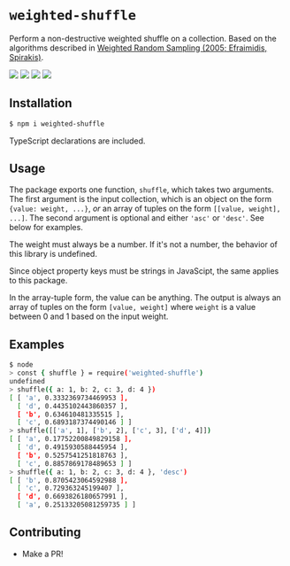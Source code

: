 # `weighted-shuffle`

Perform a non-destructive weighted shuffle on a collection. Based on the algorithms described in [Weighted Random Sampling (2005; Efraimidis, Spirakis)](http://utopia.duth.gr/~pefraimi/research/data/2007EncOfAlg.pdf).

![](https://img.shields.io/github/issues/denizdogan/weighted-shuffle) ![](https://img.shields.io/github/forks/denizdogan/weighted-shuffle) ![](https://img.shields.io/github/stars/denizdogan/weighted-shuffle) ![](https://img.shields.io/github/license/denizdogan/weighted-shuffle)

## Installation

```sh
$ npm i weighted-shuffle
```

TypeScript declarations are included.

## Usage

The package exports one function, `shuffle`, which takes two arguments. The first argument is the input collection, which is an object on the form `{value: weight, ...}`, _or_ an array of tuples on the form `[[value, weight], ...]`. The second argument is optional and either `'asc'` or `'desc'`. See below for examples.

The weight must always be a number. If it's not a number, the behavior of this library is undefined.

Since object property keys must be strings in JavaScipt, the same applies to this package.

In the array-tuple form, the value can be anything. The output is always an array of tuples on the form `[value, weight]` where `weight` is a value between 0 and 1 based on the input weight.

## Examples

```sh
$ node
> const { shuffle } = require('weighted-shuffle')
undefined
> shuffle({ a: 1, b: 2, c: 3, d: 4 })
[ [ 'a', 0.3332369734469953 ],
  [ 'd', 0.4435102443860357 ],
  [ 'b', 0.634610481335515 ],
  [ 'c', 0.6893187374490146 ] ]
> shuffle([['a', 1], ['b', 2], ['c', 3], ['d', 4]])
[ [ 'a', 0.17752200849829158 ],
  [ 'd', 0.4915930588445954 ],
  [ 'b', 0.5257541251818763 ],
  [ 'c', 0.8857869178489653 ] ]
> shuffle({ a: 1, b: 2, c: 3, d: 4 }, 'desc')
[ [ 'b', 0.8705423064592988 ],
  [ 'c', 0.729363245199407 ],
  [ 'd', 0.6693826180657991 ],
  [ 'a', 0.25133205081259735 ] ]
```

## Contributing

- Make a PR!
